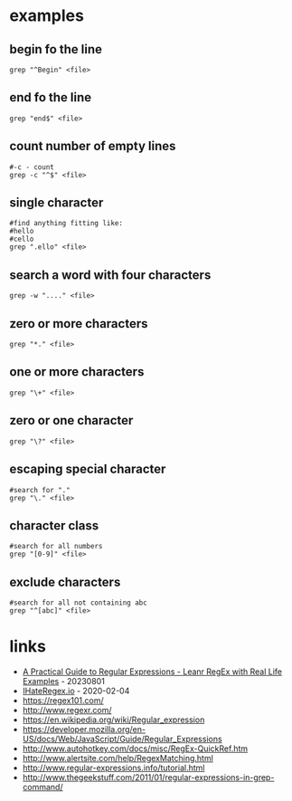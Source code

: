 # examples

## begin fo the line

```
grep "^Begin" <file>
```

## end fo the line

```
grep "end$" <file>
```

## count number of empty lines

```
#-c - count
grep -c "^$" <file>
```

## single character

```
#find anything fitting like:
#hello
#cello
grep ".ello" <file>
```

## search a word with four characters

```
grep -w "...." <file>
```

## zero or more characters

```
grep "*." <file>
```

## one or more characters

```
grep "\+" <file>
```

## zero or one character

```
grep "\?" <file>
```

## escaping special character

```
#search for "."
grep "\." <file>
```

## character class

```
#search for all numbers
grep "[0-9]" <file>
```

## exclude characters

```
#search for all not containing abc
grep "^[abc]" <file>
```

# links

* [A Practical Guide to Regular Expressions - Leanr RegEx with Real Life Examples](https://www.freecodecamp.org/news/practical-regex-guide-with-real-life-examples/) - 20230801
* [IHateRegex.io](https://ihateregex.io/) - 2020-02-04
* https://regex101.com/
* http://www.regexr.com/
* https://en.wikipedia.org/wiki/Regular_expression
* https://developer.mozilla.org/en-US/docs/Web/JavaScript/Guide/Regular_Expressions
* http://www.autohotkey.com/docs/misc/RegEx-QuickRef.htm
* http://www.alertsite.com/help/RegexMatching.html
* http://www.regular-expressions.info/tutorial.html
* http://www.thegeekstuff.com/2011/01/regular-expressions-in-grep-command/
